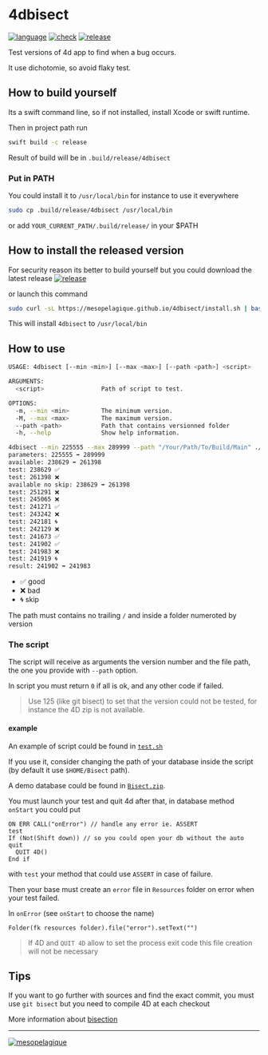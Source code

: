 # 4dbisect

[![language][code-shield]][code-url]
[![check][check-shield]][check-url]
[![release][release-shield]][release-url]

Test versions of 4d app to find when a bug occurs.

It use dichotomie, so avoid flaky test.

## How to build yourself

Its a swift command line, so if not installed, install Xcode or swift runtime.

Then in project path run

```bash
swift build -c release
```

Result of build will be in `.build/release/4dbisect`

### Put in PATH

You could install it to `/usr/local/bin` for instance to use it everywhere

```bash
sudo cp .build/release/4dbisect /usr/local/bin
````

or add `YOUR_CURRENT_PATH/.build/release/` in your $PATH

## How to install the released version

For security reason its better to build yourself but you could download the latest release [![release][release-shield]][release-url]

or launch this command

```bash
sudo curl -sL https://mesopelagique.github.io/4dbisect/install.sh | bash
```

This will install `4dbisect` to `/usr/local/bin`

## How to use

```bash
USAGE: 4dbisect [--min <min>] [--max <max>] [--path <path>] <script>

ARGUMENTS:
  <script>                Path of script to test. 

OPTIONS:
  -m, --min <min>         The minimum version. 
  -M, --max <max>         The maximum version. 
  --path <path>           Path that contains versionned folder 
  -h, --help              Show help information.
```

```bash
4dbisect --min 225555 --max 289999 --path "/Your/Path/To/Build/Main" ./test.sh
parameters: 225555 ➡ 289999
available: 238629 ➡ 261398
test: 238629 ✅
test: 261398 ❌
available no skip: 238629 ➡ 261398
test: 251291 ❌
test: 245065 ❌
test: 241271 ✅
test: 243242 ❌
test: 242181 🌀
test: 242129 ❌
test: 241673 ✅
test: 241902 ✅
test: 241983 ❌
test: 241919 🌀
result: 241902 ➡ 241983
```

- ✅ good  
- ❌ bad 
- 🌀 skip

The path must contains no trailing `/` and inside a folder numeroted by version

### The script

The script will receive as arguments the version number and the file path, the one you provide with `--path` option.

In script you must return `0` if all is ok, and any other code if failed.

> Use 125 (like git bisect) to set that the version could not be tested, for instance the 4D zip is not available.

#### example

An example of script could be found in [`test.sh`](test.sh)

If you use it, consider changing the path of your database inside the script (by default it use `$HOME/Bisect` path).

A demo database could be found in [`Bisect.zip`](Bisect.zip).

You must launch your test and quit 4d after that, in database method `onStart` you could put

```4d
ON ERR CALL("onError") // handle any error ie. ASSERT
test
If (Not(Shift down)) // so you could open your db without the auto quit
  QUIT 4D()
End if
```

with `test` your method that could use `ASSERT` in case of failure.

Then your base must create an `error` file in `Resources` folder on error when your test failed. 

In `onError` (see `onStart` to choose the name)

```4d
Folder(fk resources folder).file("error").setText("")
```

> If 4D and `QUIT 4D` allow to set the process exit code this file creation will not be necessary

## Tips

If you want to go further with sources and find the exact commit, you must use `git bisect` but you need to compile 4D at each checkout

More information about [bisection](https://en.wikipedia.org/wiki/Bisection_(software_engineering))

---

[<img src="https://mesopelagique.github.io/quatred.png" alt="mesopelagique"/>](https://mesopelagique.github.io/)

[code-shield]: https://img.shields.io/static/v1?label=language&message=swift&color=orange
[code-url]: http://swift.org/
[release-shield]: https://img.shields.io/github/v/release/mesopelagique/4dbisect
[release-url]: https://github.com/mesopelagique/ClassStoreDiagram/4dbisect/latest
[check-shield]: https://github.com/mesopelagique/4dbisect/workflows/Swift/badge.svg
[check-url]: https://github.com/mesopelagique/4dbisect/actions?query=workflow%3ASwift
[release-shield]: https://img.shields.io/github/v/release/mesopelagique/4dbisect
[release-url]: https://github.com/mesopelagique/4dbisect/releases/latest/download/4dbisect.zip
